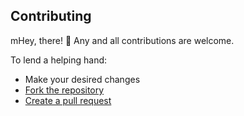 ## Contributing

mHey, there! 👋 Any and all contributions are welcome.

To lend a helping hand:

- Make your desired changes
- [Fork the repository](https://help.github.com/articles/fork-a-repo/)
- [Create a pull request](https://help.github.com/articles/creating-a-pull-request/)
